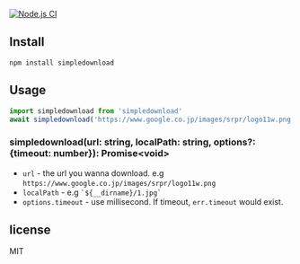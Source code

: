 [![Node.js CI](https://github.com/alsotang/simpledownload/actions/workflows/node.js.yml/badge.svg)](https://github.com/alsotang/simpledownload/actions/workflows/node.js.yml)

## Install

`npm install simpledownload`

## Usage

```js
import simpledownload from 'simpledownload'
await simpledownload('https://www.google.co.jp/images/srpr/logo11w.png', `${__dirname}/1.jpg`);
```

### simpledownload(url: string, localPath: string, options?: {timeout: number}): Promise\<void\>

* `url` - the url you wanna download. e.g `https://www.google.co.jp/images/srpr/logo11w.png`
* `localPath` - e.g `` `${__dirname}/1.jpg` ``
* `options.timeout` - use millisecond. If timeout, `err.timeout` would exist.

## license

MIT
